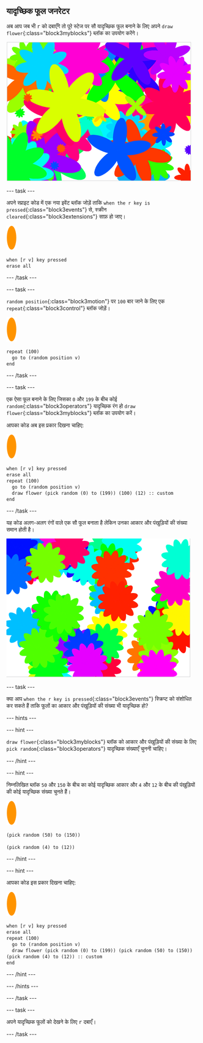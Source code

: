 ## यादृच्छिक फूल जनरेटर

अब आप जब भी <kbd>r</kbd> को दबाएँगे तो पूरे स्टेज पर सौ यादृच्छिक फूल बनाने के लिए अपने `draw flower`{:class="block3myblocks"} ब्लॉक का उपयोग करेंगे।

![यादृच्छिक फूल](images/flower-random.png)

--- task ---

अपने स्प्राइट कोड में एक नया इवेंट ब्लॉक जोड़ें ताकि `when the r key is pressed`{:class="block3events"} से, स्क्रीन `cleared`{:class="block3extensions"} साफ़ हो जाए।

![फूल स्प्राइट](images/flower-sprite.png)

```blocks3
when [r v] key pressed
erase all
```

--- /task ---

--- task ---

`random position`{:class="block3motion"} पर `100` बार जाने के लिए एक `repeat`{:class="block3control"} ब्लॉक जोड़ें।

![फूल स्प्राइट](images/flower-sprite.png)

```blocks3
repeat (100)
  go to (random position v)
end
```

--- /task ---

--- task ---

एक ऐसा फूल बनाने के लिए जिसका `0` और `199` के बीच कोई `random`{:class="block3operators"} यादृच्छिक रंग हो `draw flower`{:class="block3myblocks"} ब्लॉक का उपयोग करें।

आपका कोड अब इस प्रकार दिखना चाहिए:

![फूल स्प्राइट](images/flower-sprite.png)

```blocks3
when [r v] key pressed
erase all
repeat (100) 
  go to (random position v)
  draw flower (pick random (0) to (199)) (100) (12) :: custom
end
```

--- /task ---

यह कोड अलग-अलग रंगों वाले एक सौ फूल बनाता है लेकिन उनका आकार और पंखुड़ियों की संख्या समान होती है।

![केवल यादृच्छिक रंगों के साथ फूल](images/flower-random-colour.png)

--- task ---

क्या आप `when the r key is pressed`{:class="block3events"} स्क्रिप्ट को संशोधित कर सकते हैं ताकि फूलों का आकार और पंखुड़ियों की संख्या भी यादृच्छिक हो?

--- hints ---


--- hint ---

`draw flower`{:class="block3myblocks"} ब्लॉक को आकार और पंखुड़ियों की संख्या के लिए `pick random`{:class="block3operators"} यादृच्छिक संख्याएँ चुननी चाहिए।

--- /hint ---

--- hint ---

निम्नलिखित ब्लॉक `50` और `150` के बीच का कोई यादृच्छिक आकार और `4` और `12` के बीच की पंखुड़ियों की कोई यादृच्छिक संख्या चुनते हैं।

![फूल स्प्राइट](images/flower-sprite.png)

```blocks3
(pick random (50) to (150))

(pick random (4) to (12))
```

--- /hint ---

--- hint ---

आपका कोड इस प्रकार दिखना चाहिए:

![फूल स्प्राइट](images/flower-sprite.png)

```blocks3
when [r v] key pressed
erase all
repeat (100) 
  go to (random position v)
  draw flower (pick random (0) to (199)) (pick random (50) to (150)) (pick random (4) to (12)) :: custom
end
```

--- /hint ---

--- /hints ---

--- /task ---

--- task ---

अपने यादृच्छिक फूलों को देखने के लिए <kbd>r</kbd> दबाएँ।

--- /task ---